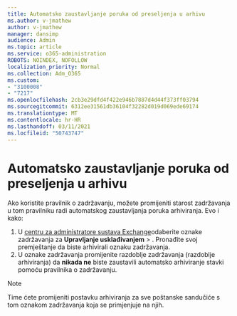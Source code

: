 ```yaml
---
title: Automatsko zaustavljanje poruka od preseljenja u arhivu
ms.author: v-jmathew
author: v-jmathew
manager: dansimp
audience: Admin
ms.topic: article
ms.service: o365-administration
ROBOTS: NOINDEX, NOFOLLOW
localization_priority: Normal
ms.collection: Adm_O365
ms.custom:
- "3100008"
- "7217"
ms.openlocfilehash: 2cb3e29dfd4f422e946b7887d4d44f373ff03794
ms.sourcegitcommit: 6312ee31561db36104f32282d019d069ede69174
ms.translationtype: MT
ms.contentlocale: hr-HR
ms.lasthandoff: 03/11/2021
ms.locfileid: "50743747"
---
```

# <a name="stop-messages-from-moving-to-the-archive-automatically"></a>Automatsko zaustavljanje poruka od preseljenja u arhivu

Ako koristite pravilnik o zadržavanju, možete promijeniti starost zadržavanja u tom pravilniku radi automatskog zaustavljanja poruka arhiviranja. Evo i kako:

1. U [centru za administratore sustava Exchange](https://go.microsoft.com/fwlink/?linkid=2059104)odaberite oznake zadržavanja za **Upravljanje usklađivanjem**  >  . Pronađite svoj premještanje da biste arhivirali oznaku zadržavanja.
2. U oznake zadržavanja promijenite razdoblje zadržavanja (razdoblje arhiviranja) da **nikada ne** biste zaustavili automatsko arhiviranje stavki pomoću pravilnika o zadržavanju.

> [!NOTE]
> Time ćete promijeniti postavku arhiviranja za sve poštanske sandučiće s tom oznakom zadržavanja koja se primjenjuje na njih.
